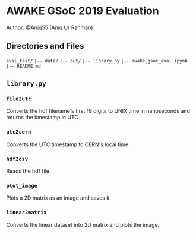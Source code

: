 # AWAKE GSoC 2019 Evaluation

Author: @Aniq55 (Aniq Ur Rahman)

## Directories and Files
`eval_test/`
`|-- data/`
`|-- out/`
`|-- library.py`
`|-- awake_gsoc_eval.ipynb`
`|-- README.md`

## `library.py`
### `file2utc`
Converts the hdf filename's first 19 digits to UNIX time in nanoseconds and
returns the timestamp in UTC.

### `utc2cern`
Converts the UTC timestamp to CERN's local time.

### `hdf2csv`
Reads the hdf file.

###  `plot_image`
Plots a 2D matrix as an image and saves it.

### `linear2matrix`
Converts the linear dataset into 2D matrix and plots the image.
